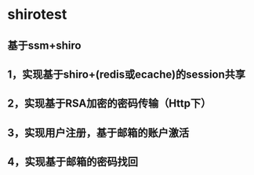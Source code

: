 # shirotest
## 基于ssm+shiro
## 1，实现基于shiro+(redis或ecache)的session共享

## 2，实现基于RSA加密的密码传输（Http下）

## 3，实现用户注册，基于邮箱的账户激活

## 4，实现基于邮箱的密码找回
